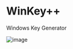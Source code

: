 # WinKey++
Windows Key Generator

![image](https://github.com/enderfoxbg/winkeypp/assets/104269577/fc4beb2e-7c9d-4809-a28a-337d3217d4e8)
